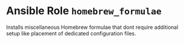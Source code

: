 # Ansible Role `homebrew_formulae`

Installs miscellaneous Homebrew formulae that dont require additional setup
like placement of dedicated configuration files.
